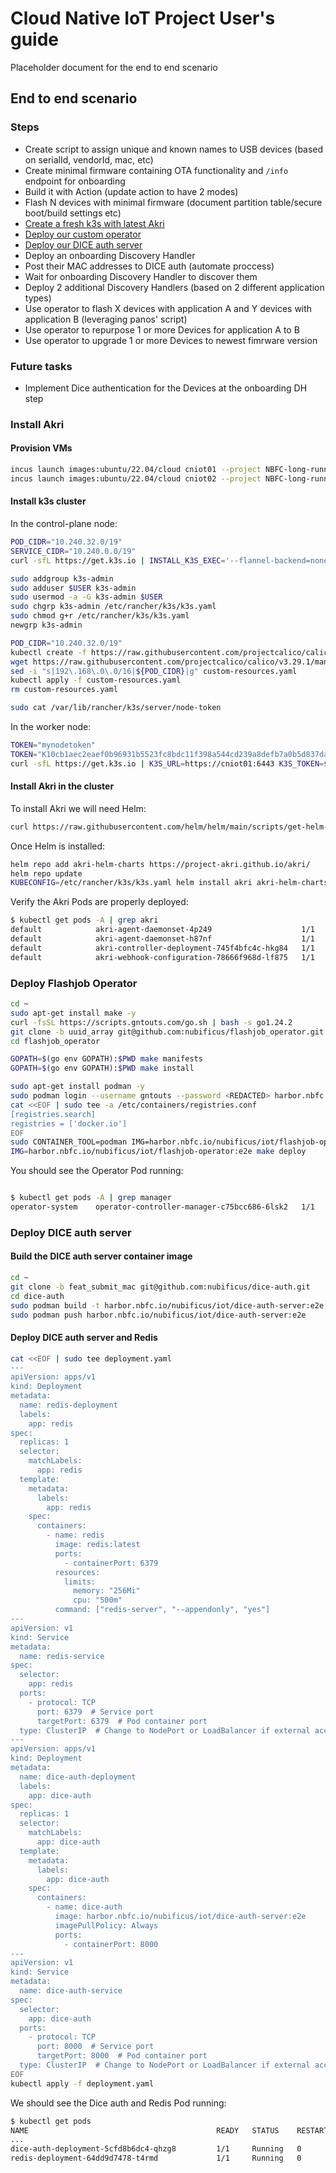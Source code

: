 # Cloud Native IoT Project User's guide

Placeholder document for the end to end scenario

## End to end scenario

### Steps

- Create script to assign unique and known names to USB devices (based on serialId, vendorId, mac, etc)
- Create minimal firmware containing OTA functionality and `/info` endpoint for onboarding
- Build it with Action (update action to have 2 modes)
- Flash N devices with minimal firmware (document partition table/secure boot/build settings etc)
- [Create a fresh k3s with latest Akri](#install-akri)
- [Deploy our custom operator](#deploy-flashjob-operator)
- [Deploy our DICE auth server](#deploy-dice-auth-server)
- Deploy an onboarding Discovery Handler
- Post their MAC addresses to DICE auth  (automate proccess)
- Wait for onboarding Discovery Handler to discover them
- Deploy 2 additional Discovery Handlers (based on 2 different application types)
- Use operator to flash X devices with application A and Y devices with application B (leveraging panos' script)
- Use operator to repurpose 1 or more Devices for application A to B
- Use operator to upgrade 1 or more Devices to newest fimrware version

### Future tasks

- Implement Dice authentication for the Devices at the onboarding DH step

### Install Akri

#### Provision VMs

```bash
incus launch images:ubuntu/22.04/cloud cniot01 --project NBFC-long-running-infra --description "Control plane VM for Akri k3s" -p default --target @amd64 --vm -c limits.cpu=3 -c limits.memory=4GiB -d root,size=30GiB --vm
incus launch images:ubuntu/22.04/cloud cniot02 --project NBFC-long-running-infra --description "Worker VM for Akri k3s" -p default --target @amd64 --vm -c limits.cpu=2 -c limits.memory=2GiB -d root,size=20GiB --vm
```

#### Install k3s cluster

In the control-plane node:

```bash
POD_CIDR="10.240.32.0/19"
SERVICE_CIDR="10.240.0.0/19"
curl -sfL https://get.k3s.io | INSTALL_K3S_EXEC='--flannel-backend=none' sh -s - --disable-network-policy --disable "servicelb" --disable "metrics-server" --cluster-cidr $POD_CIDR --service-cidr $SERVICE_CIDR

sudo addgroup k3s-admin
sudo adduser $USER k3s-admin
sudo usermod -a -G k3s-admin $USER
sudo chgrp k3s-admin /etc/rancher/k3s/k3s.yaml
sudo chmod g+r /etc/rancher/k3s/k3s.yaml
newgrp k3s-admin

POD_CIDR="10.240.32.0/19"
kubectl create -f https://raw.githubusercontent.com/projectcalico/calico/v3.29.1/manifests/tigera-operator.yaml
wget https://raw.githubusercontent.com/projectcalico/calico/v3.29.1/manifests/custom-resources.yaml
sed -i "s|192\.168\.0\.0/16|${POD_CIDR}|g" custom-resources.yaml
kubectl apply -f custom-resources.yaml
rm custom-resources.yaml

sudo cat /var/lib/rancher/k3s/server/node-token
```

In the worker node:

```bash
TOKEN="mynodetoken"
TOKEN="K10cb1aec2eaef0b96931b5523fc8bdc11f398a544cd239a8defb7a0b5d837daec4::server:6e958b911ddbdf5670f1042e761ebd1a"
curl -sfL https://get.k3s.io | K3S_URL=https://cniot01:6443 K3S_TOKEN=$TOKEN sh -
```

#### Install Akri in the cluster

To install Akri we will need Helm:

```bash
curl https://raw.githubusercontent.com/helm/helm/main/scripts/get-helm-3 | bash
```

Once Helm is installed:

```bash
helm repo add akri-helm-charts https://project-akri.github.io/akri/
helm repo update
KUBECONFIG=/etc/rancher/k3s/k3s.yaml helm install akri akri-helm-charts/akri
```

Verify the Akri Pods are properly deployed:

```bash
$ kubectl get pods -A | grep akri
default            akri-agent-daemonset-4p249                    1/1     Running     0          43s
default            akri-agent-daemonset-h87nf                    1/1     Running     0          43s
default            akri-controller-deployment-745f4bfc4c-hkg84   1/1     Running     0          43s
default            akri-webhook-configuration-78666f968d-lf875   1/1     Running     0          43s
```

### Deploy Flashjob Operator

```bash
cd ~
sudo apt-get install make -y
curl -fsSL https://scripts.gntouts.com/go.sh | bash -s go1.24.2
git clone -b uuid_array git@github.com:nubificus/flashjob_operator.git
cd flashjob_operator

GOPATH=$(go env GOPATH):$PWD make manifests
GOPATH=$(go env GOPATH):$PWD make install

sudo apt-get install podman -y
sudo podman login --username gntouts --password <REDACTED> harbor.nbfc.io
cat <<EOF | sudo tee -a /etc/containers/registries.conf
[registries.search]
registries = ['docker.io']
EOF
sudo CONTAINER_TOOL=podman IMG=harbor.nbfc.io/nubificus/iot/flashjob-operator:e2e make docker-build docker-push
IMG=harbor.nbfc.io/nubificus/iot/flashjob-operator:e2e make deploy
```

You should see the Operator Pod running:

```bash

$ kubectl get pods -A | grep manager
operator-system    operator-controller-manager-c75bcc686-6lsk2   1/1     Running     0          23s
```

### Deploy DICE auth server

#### Build the DICE auth server container image

```bash
cd ~
git clone -b feat_submit_mac git@github.com:nubificus/dice-auth.git
cd dice-auth
sudo podman build -t harbor.nbfc.io/nubificus/iot/dice-auth-server:e2e .
sudo podman push harbor.nbfc.io/nubificus/iot/dice-auth-server:e2e
```

#### Deploy DICE auth server and Redis

```bash
cat <<EOF | sudo tee deployment.yaml
---
apiVersion: apps/v1
kind: Deployment
metadata:
  name: redis-deployment
  labels:
    app: redis
spec:
  replicas: 1
  selector:
    matchLabels:
      app: redis
  template:
    metadata:
      labels:
        app: redis
    spec:
      containers:
        - name: redis
          image: redis:latest
          ports:
            - containerPort: 6379
          resources:
            limits:
              memory: "256Mi"
              cpu: "500m"
          command: ["redis-server", "--appendonly", "yes"]
---
apiVersion: v1
kind: Service
metadata:
  name: redis-service
spec:
  selector:
    app: redis
  ports:
    - protocol: TCP
      port: 6379  # Service port
      targetPort: 6379  # Pod container port
  type: ClusterIP  # Change to NodePort or LoadBalancer if external access is needed
---
apiVersion: apps/v1
kind: Deployment
metadata:
  name: dice-auth-deployment
  labels:
    app: dice-auth
spec:
  replicas: 1
  selector:
    matchLabels:
      app: dice-auth
  template:
    metadata:
      labels:
        app: dice-auth
    spec:
      containers:
        - name: dice-auth
          image: harbor.nbfc.io/nubificus/iot/dice-auth-server:e2e
          imagePullPolicy: Always
          ports:
            - containerPort: 8000
---
apiVersion: v1
kind: Service
metadata:
  name: dice-auth-service
spec:
  selector:
    app: dice-auth
  ports:
    - protocol: TCP
      port: 8000  # Service port
      targetPort: 8000  # Pod container port
  type: ClusterIP  # Change to NodePort or LoadBalancer if external access is needed
EOF
kubectl apply -f deployment.yaml
```

We should see the Dice auth and Redis Pod running:

```bash
$ kubectl get pods
NAME                                          READY   STATUS    RESTARTS   AGE
...
dice-auth-deployment-5cfd8b6dc4-qhzg8         1/1     Running   0          107s
redis-deployment-64dd9d7478-t4rmd             1/1     Running   0          39s
```
